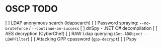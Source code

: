 # OSCP TODO

[ ] LDAP anonymous search (ldapsearch)
[ ] Password spraying: `--no-bruteforce` / `--continue-on-success`
[ ] dnSpy - .NET C# decompilation
[ ] AES decryption (CyberChef)
[ ] RAW Ldap querying (`Get-ADObject -LDAPFilter`)
[ ] Attacking GPP cpassword (`gpp-decrypt`)
[ ] Pspy
